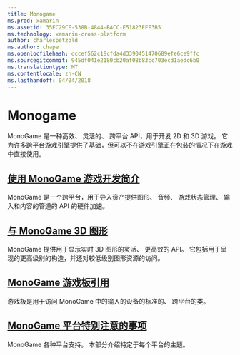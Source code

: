 ```yaml
---
title: Monogame
ms.prod: xamarin
ms.assetid: 35EC29CE-538B-4844-BACC-E51823EFF3B5
ms.technology: xamarin-cross-platform
author: charlespetzold
ms.author: chape
ms.openlocfilehash: dccef562c18cfda4d3390451470689efe6ce9ffc
ms.sourcegitcommit: 945df041e2180cb20af08b83cc703ecd1aedc6b0
ms.translationtype: MT
ms.contentlocale: zh-CN
ms.lasthandoff: 04/04/2018
---
```

# <a name="monogame"></a>Monogame

MonoGame 是一种高效、 灵活的、 跨平台 API，用于开发 2D 和 3D 游戏。 它为许多跨平台游戏引擎提供了基础，但可以不在游戏引擎正在包装的情况下在游戏中直接使用。

## <a name="introduction-to-game-development-with-monogamegraphics-gamesmonogameintroductionindexmd"></a>[使用 MonoGame 游戏开发简介](~/graphics-games/monogame/introduction/index.md)

MonoGame 是一个跨平台，用于导入资产提供图形、 音频、 游戏状态管理、 输入和内容的管道的 API 的硬件加速。

## <a name="3d-graphics-with-monogamegraphics-gamesmonogame3dindexmd"></a>[与 MonoGame 3D 图形](~/graphics-games/monogame/3d/index.md)

MonoGame 提供用于显示实时 3D 图形的灵活、 更高效的 API。 它包括用于呈现的更高级别的构造，并还对较低级别图形资源的访问。

## <a name="monogame-gamepad-referencegraphics-gamesmonogameinputmd"></a>[MonoGame 游戏板引用](~/graphics-games/monogame/input.md)

游戏板是用于访问 MonoGame 中的输入的设备的标准的、 跨平台的类。

## <a name="monogame-platform-specific-considerationsgraphics-gamesmonogameplatformsindexmd"></a>[MonoGame 平台特别注意的事项](~/graphics-games/monogame/platforms/index.md)

MonoGame 各种平台支持。 本部分介绍特定于每个平台的主题。
